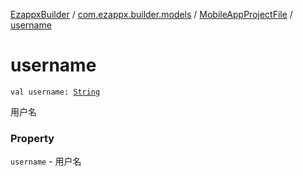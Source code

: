 [EzappxBuilder](../../index.md) / [com.ezappx.builder.models](../index.md) / [MobileAppProjectFile](index.md) / [username](./username.md)

# username

`val username: `[`String`](https://kotlinlang.org/api/latest/jvm/stdlib/kotlin/-string/index.html)

用户名

### Property

`username` - 用户名
